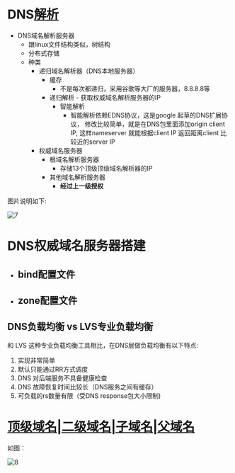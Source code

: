 # DNS[解析](https://juejin.im/post/59c6201df265da064428b835#heading-1)

- DNS域名解析服务器
  - 跟linux文件结构类似，树结构
  - 分布式存储
  - 种类
    - 递归域名解析器（DNS本地服务器）
      - 缓存
        - 不是每次都递归，采用谷歌等大厂的服务器，8.8.8.8等
      - 递归解析 - 获取权威域名解析服务器的IP
        - 智能解析
          - 智能解析依赖EDNS协议，这是google 起草的DNS扩展协议， 修改比较简单，就是在DNS包里面添加origin client IP, 这样nameserver 就能根据client IP 返回距离client 比较近的server IP 
    - 权威域名服务器
      - 根域名解析服务器
        - 存储13个顶级顶级域名解析器的IP
      - 其他域名解析服务器
        - **经过上一级授权**

图片说明如下:

![7](https://github.com/xxw1754352621/java-dev/img/7.png)



# DNS权威域名服务器搭建

- ## bind配置文件

- ## zone配置文件

  

## DNS负载均衡 vs LVS专业负载均衡

和 LVS 这种专业负载均衡工具相比，在DNS层做负载均衡有以下特点:

1. 实现非常简单
2. 默认只能通过RR方式调度
3. DNS 对后端服务不具备健康检查
4. DNS 故障恢复时间比较长（DNS服务之间有缓存）
5. 可负载的rs数量有限（受DNS response包大小限制)



# [顶级域名|二级域名|子域名|父域名](https://zhuanlan.zhihu.com/p/27290218)

如图：

![8](https://github.com/xxw1754352621/java-dev/img/8.png)